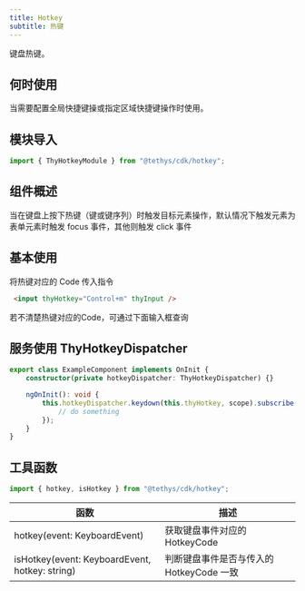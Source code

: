 ```yaml
---
title: Hotkey
subtitle: 热键
---
```


<alert>键盘热键。</alert>

## 何时使用

当需要配置全局快捷键操或指定区域快捷键操作时使用。

## 模块导入
```ts
import { ThyHotkeyModule } from "@tethys/cdk/hotkey";
```

## 组件概述
当在键盘上按下热键（键或键序列）时触发目标元素操作，默认情况下触发元素为表单元素时触发 focus 事件，其他则触发 click 事件 

## 基本使用
将热键对应的 Code 传入指令
```html
 <input thyHotkey="Control+m" thyInput />
```
<example name="thy-hotkey-basic-example" />

若不清楚热键对应的Code，可通过下面输入框查询
<example name="thy-hotkey-query-example" />

## 服务使用 ThyHotkeyDispatcher

```typescript
export class ExampleComponent implements OnInit {
    constructor(private hotkeyDispatcher: ThyHotkeyDispatcher) {}

    ngOnInit(): void {
        this.hotkeyDispatcher.keydown(this.thyHotkey, scope).subscribe((event: KeyboardEvent) => {
            // do something
        });
    }
}
```

## 工具函数

```ts
import { hotkey, isHotkey } from "@tethys/cdk/hotkey";
```

| 函数 | 描述 |
| ------ | ------ |
| hotkey(event: KeyboardEvent) | 获取键盘事件对应的 HotkeyCode |
| isHotkey(event: KeyboardEvent, hotkey: string) | 判断键盘事件是否与传入的 HotkeyCode 一致 |
